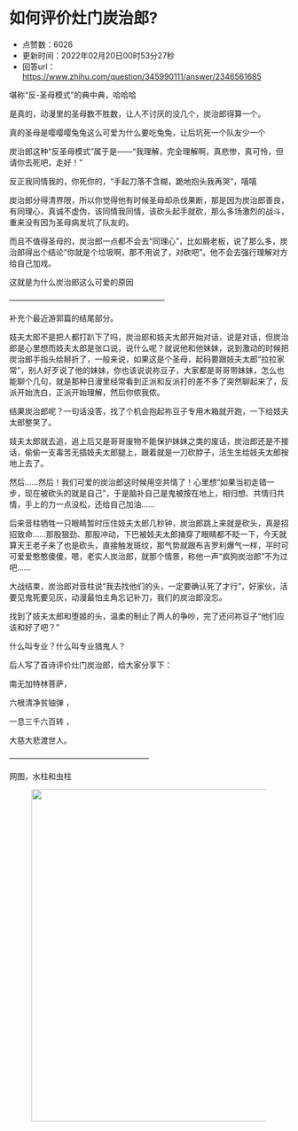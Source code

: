 # 如何评价灶门炭治郎?
- 点赞数：6026
- 更新时间：2022年02月20日00时53分27秒
- 回答url：https://www.zhihu.com/question/345990111/answer/2346561685
<body>
 <p data-pid="nEy0T1Zp">堪称“反-圣母模式”的典中典，哈哈哈</p>
 <p data-pid="4N-hbILC">是真的，动漫里的圣母数不胜数，让人不讨厌的没几个，炭治郎得算一个。</p>
 <p data-pid="sM_KTf-o">真的圣母是嘤嘤嘤兔兔这么可爱为什么要吃兔兔，让后坑死一个队友少一个</p>
 <p data-pid="hkAq7sHG">炭治郎这种“反圣母模式”属于是——“我理解，完全理解啊，真悲惨，真可怜，但请你去死吧，走好！”</p>
 <p data-pid="akt1Gg5r">反正我同情我的，你死你的，“手起刀落不含糊，跪地抱头我再哭”，嘻嘻</p>
 <p data-pid="0HjZJiMg">炭治郎分得清界限，所以你觉得他有时候圣母却杀伐果断，那是因为炭治郎善良，有同理心，真诚不虚伪，该同情我同情，该砍头起手就砍，那么多场激烈的战斗，重来没有因为圣母病发坑了队友的。</p>
 <p data-pid="N9XXmRN4">而且不值得圣母的，炭治郎一点都不会去“同理心”，比如屑老板，说了那么多，炭治郎得出个结论“你就是个垃圾啊，那不用说了，对砍吧”。他不会去强行理解对方给自己加戏。</p>
 <p data-pid="rvvmTpxA">这就是为什么炭治郎这么可爱的原因</p>
 <p data-pid="KwEUvL8A">————————————————————</p>
 <p data-pid="HfK3L6QZ">补充个最近游郭篇的结尾部分。</p>
 <p data-pid="YNnLxPuB">妓夫太郎不是把人都打趴下了吗，炭治郎和妓夫太郎开始对话，说是对话，但炭治郎是心里想而妓夫太郎是张口说，说什么呢？就说他和他妹妹，说到激动的时候把炭治郎手指头给掰折了，一般来说，如果这是个圣母，起码要跟妓夫太郎“拉拉家常”，别人好歹说了他的妹妹，你也该说说祢豆子，大家都是哥哥带妹妹，怎么也能聊个几句，就是那种日漫里经常看到正派和反派打的差不多了突然聊起来了，反派开始洗白，正派开始理解，然后你侬我侬。</p>
 <p data-pid="e5IgZbjB">结果炭治郎呢？一句话没答，找了个机会抱起祢豆子专用木箱就开跑，一下给妓夫太郎整笑了。</p>
 <p data-pid="0U9K6VeJ">妓夫太郎就去追，追上后又是哥哥废物不能保护妹妹之类的废话，炭治郎还是不接话，偷偷一支毒苦无插妓夫太郎腿上，跟着就是一刀砍脖子，活生生给妓夫太郎按地上去了。</p>
 <p data-pid="go0YObv1">然后……然后！我们可爱的炭治郎这时候用空共情了！心里想“如果当初走错一步，现在被砍头的就是自己”，于是脑补自己是鬼被按在地上，相归想、共情归共情，手上的力一点没松，还给自己加油……</p>
 <p data-pid="4z3kgcj1">后来音柱牺牲一只眼睛暂时压住妓夫太郎几秒钟，炭治郎跳上来就是砍头，真是招招致命……那股狠劲、那股冲动，下巴被妓夫太郎捅穿了眼睛都不眨一下，今天就算天王老子来了也是砍头，直接触发斑纹，那气势就跟布吉罗利爆气一样，平时可可爱爱憨憨傻傻，嗯，老实人炭治郎，就那个情景，称他一声“疯狗炭治郎”不为过吧……</p>
 <p data-pid="ga3qBmBp">大战结束，炭治郎对音柱说“我去找他们的头，一定要确认死了才行”，好家伙，活要见鬼死要见灰，动漫最怕主角忘记补刀，我们的炭治郎没忘。</p>
 <p data-pid="LKuDOdoy">找到了妓夫太郎和堕姬的头，温柔的制止了两人的争吵，完了还问祢豆子“他们应该和好了吧？”</p>
 <p data-pid="8DkrycjP">什么叫专业？什么叫专业猎鬼人？</p>
 <p data-pid="y2qjIkMP">后人写了首诗评价灶门炭治郎，给大家分享下：</p>
 <p data-pid="N-9OxX6s">南无加特林菩萨，</p>
 <p data-pid="U9JQWQnx">六根清净贫铀弹 ，</p>
 <p data-pid="fnltDhNo">一息三千六百转 ，</p>
 <p data-pid="DeCqkz6M">大慈大悲渡世人。</p>
 <p data-pid="BQ8NDVkr">——————————————————</p>
 <p data-pid="YMrn8RB5">网图，水柱和虫柱</p>
 <figure data-size="normal">
  <img src="https://pic1.zhimg.com/50/v2-93913a568f3c9fd7558b3e208aaedc31_720w.jpg?source=1940ef5c" data-rawwidth="600" data-rawheight="425" data-size="normal" data-original-token="v2-efe62df66b281be77d148bef75acdf9d" data-default-watermark-src="https://pic1.zhimg.com/50/v2-333e2ea44548091e46596b9130b1cdeb_720w.jpg?source=1940ef5c" class="origin_image zh-lightbox-thumb" width="600" data-original="https://picx.zhimg.com/v2-93913a568f3c9fd7558b3e208aaedc31_r.jpg?source=1940ef5c">
 </figure>
 <p></p>
</body>